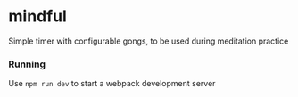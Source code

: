 # mindful
Simple timer with configurable gongs, to be used during meditation practice

### Running
Use `npm run dev` to start a webpack development server
